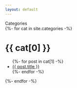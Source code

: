 ```yaml
---
layout: default
---
```

<div class="title"> Categories </div>

<div>
{%- for cat in site.categories -%}
  <h1>{{ cat[0] }}</h1>
  <ul>
    {%- for post in cat[1] -%}
      <li><a href="{{ post.url | relative_url }}">{{ post.title }}</a></li>
    {%- endfor -%}
  </ul>
{%- endfor -%}
</div>


<script>markdeepOptions={tocStyle:'none'};</script>
<style>.md h1:before, .md h2:before { content: none }</style>
